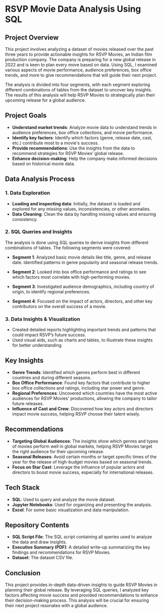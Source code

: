 # RSVP Movie Data Analysis Using SQL

## Project Overview

This project involves analyzing a dataset of movies released over the past three years to provide actionable insights for RSVP Movies, an Indian film production company. The company is preparing for a new global release in 2022 and is keen to plan every move based on data. Using SQL, I examined various aspects of movie performance, audience preferences, box office trends, and more to give recommendations that will guide their next project.

The analysis is divided into four segments, with each segment exploring different combinations of tables from the dataset to uncover key insights. The results of this analysis will help RSVP Movies to strategically plan their upcoming release for a global audience.

## Project Goals

- **Understand market trends**: Analyze movie data to understand trends in audience preferences, box office collections, and movie performance.
- **Identify key factors**: Identify which factors (genre, release date, cast, etc.) contribute most to a movie's success.
- **Provide recommendations**: Use the insights from the data to recommend strategies for RSVP Movies’ global release.
- **Enhance decision-making**: Help the company make informed decisions based on historical movie data.

## Data Analysis Process

### 1. Data Exploration
- **Loading and inspecting data**: Initially, the dataset is loaded and explored for any missing values, inconsistencies, or other anomalies.
- **Data Cleaning**: Clean the data by handling missing values and ensuring consistency.
  
### 2. SQL Queries and Insights

The analysis is done using SQL queries to derive insights from different combinations of tables. The following segments were covered:

- **Segment 1**: Analyzed basic movie details like title, genre, and release date. Identified patterns in genre popularity and seasonal release trends.
  
- **Segment 2**: Looked into box office performance and ratings to see which factors most correlate with high-performing movies.

- **Segment 3**: Investigated audience demographics, including country of origin, to identify regional preferences.

- **Segment 4**: Focused on the impact of actors, directors, and other key contributors on the overall success of a movie.

### 3. Data Insights & Visualization

- Created detailed reports highlighting important trends and patterns that could impact RSVP’s future success.
- Used visual aids, such as charts and tables, to illustrate these insights for better understanding.

## Key Insights

- **Genre Trends**: Identified which genres perform best in different countries and during different seasons.
- **Box Office Performance**: Found key factors that contribute to higher box office collections and ratings, including star power and genre.
- **Regional Preferences**: Uncovered which countries have the most active audiences for RSVP Movies' productions, allowing the company to tailor future releases.
- **Influence of Cast and Crew**: Discovered how key actors and directors impact movie success, helping RSVP choose their talent wisely.

## Recommendations

- **Targeting Global Audiences**: The insights show which genres and types of movies perform well in global markets, helping RSVP Movies target the right audience for their upcoming release.
- **Seasonal Releases**: Avoid certain months or target specific times of the year for the release of high-budget movies based on seasonal trends.
- **Focus on Star Cast**: Leverage the influence of popular actors and directors to boost movie success, especially for international releases.
  
## Tech Stack

- **SQL**: Used to query and analyze the movie dataset.
- **Jupyter Notebooks**: Used for organizing and presenting the analysis.
- **Excel**: For some basic visualization and data manipulation.

## Repository Contents

- **SQL Script File**: The SQL script containing all queries used to analyze the data and draw insights.
- **Executive Summary (PDF)**: A detailed write-up summarizing the key findings and recommendations for RSVP Movies.
- **Dataset**: The dataset CSV file.

## Conclusion

This project provides in-depth data-driven insights to guide RSVP Movies in planning their global release. By leveraging SQL queries, I analyzed key factors affecting movie success and provided recommendations to enhance their decision-making process. This analysis will be crucial for ensuring their next project resonates with a global audience.
